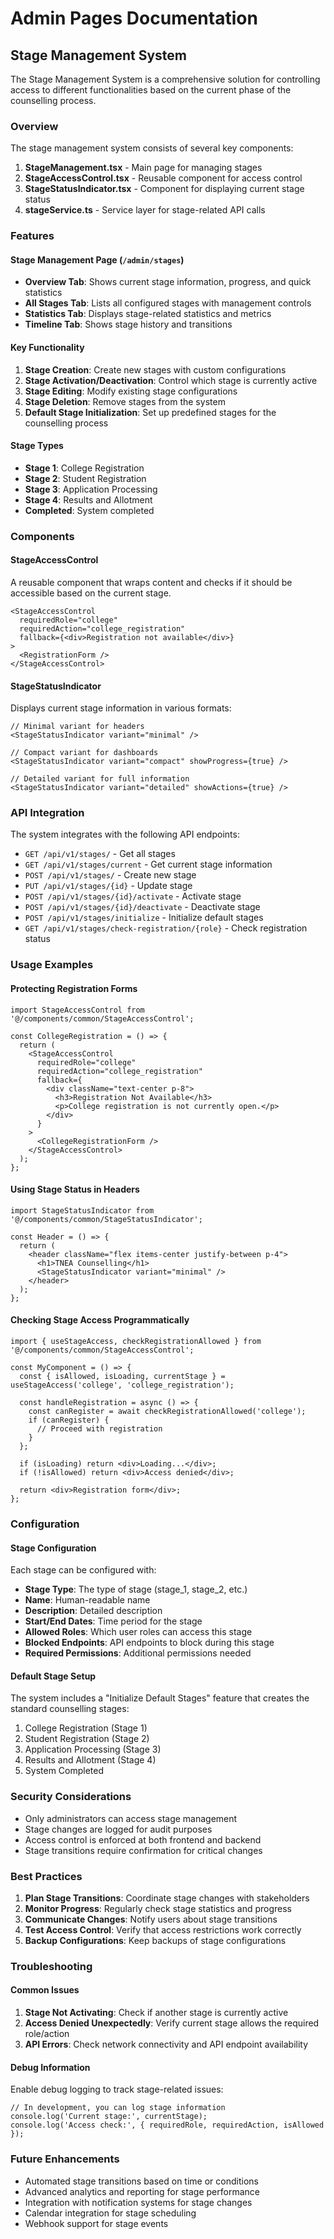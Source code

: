 # Admin Pages Documentation

## Stage Management System

The Stage Management System is a comprehensive solution for controlling access to different functionalities based on the current phase of the counselling process.

### Overview

The stage management system consists of several key components:

1. **StageManagement.tsx** - Main page for managing stages
2. **StageAccessControl.tsx** - Reusable component for access control
3. **StageStatusIndicator.tsx** - Component for displaying current stage status
4. **stageService.ts** - Service layer for stage-related API calls

### Features

#### Stage Management Page (`/admin/stages`)

- **Overview Tab**: Shows current stage information, progress, and quick statistics
- **All Stages Tab**: Lists all configured stages with management controls
- **Statistics Tab**: Displays stage-related statistics and metrics
- **Timeline Tab**: Shows stage history and transitions

#### Key Functionality

1. **Stage Creation**: Create new stages with custom configurations
2. **Stage Activation/Deactivation**: Control which stage is currently active
3. **Stage Editing**: Modify existing stage configurations
4. **Stage Deletion**: Remove stages from the system
5. **Default Stage Initialization**: Set up predefined stages for the counselling process

#### Stage Types

- **Stage 1**: College Registration
- **Stage 2**: Student Registration  
- **Stage 3**: Application Processing
- **Stage 4**: Results and Allotment
- **Completed**: System completed

### Components

#### StageAccessControl

A reusable component that wraps content and checks if it should be accessible based on the current stage.

```tsx
<StageAccessControl 
  requiredRole="college" 
  requiredAction="college_registration"
  fallback={<div>Registration not available</div>}
>
  <RegistrationForm />
</StageAccessControl>
```

#### StageStatusIndicator

Displays current stage information in various formats:

```tsx
// Minimal variant for headers
<StageStatusIndicator variant="minimal" />

// Compact variant for dashboards
<StageStatusIndicator variant="compact" showProgress={true} />

// Detailed variant for full information
<StageStatusIndicator variant="detailed" showActions={true} />
```

### API Integration

The system integrates with the following API endpoints:

- `GET /api/v1/stages/` - Get all stages
- `GET /api/v1/stages/current` - Get current stage information
- `POST /api/v1/stages/` - Create new stage
- `PUT /api/v1/stages/{id}` - Update stage
- `POST /api/v1/stages/{id}/activate` - Activate stage
- `POST /api/v1/stages/{id}/deactivate` - Deactivate stage
- `POST /api/v1/stages/initialize` - Initialize default stages
- `GET /api/v1/stages/check-registration/{role}` - Check registration status

### Usage Examples

#### Protecting Registration Forms

```tsx
import StageAccessControl from '@/components/common/StageAccessControl';

const CollegeRegistration = () => {
  return (
    <StageAccessControl 
      requiredRole="college" 
      requiredAction="college_registration"
      fallback={
        <div className="text-center p-8">
          <h3>Registration Not Available</h3>
          <p>College registration is not currently open.</p>
        </div>
      }
    >
      <CollegeRegistrationForm />
    </StageAccessControl>
  );
};
```

#### Using Stage Status in Headers

```tsx
import StageStatusIndicator from '@/components/common/StageStatusIndicator';

const Header = () => {
  return (
    <header className="flex items-center justify-between p-4">
      <h1>TNEA Counselling</h1>
      <StageStatusIndicator variant="minimal" />
    </header>
  );
};
```

#### Checking Stage Access Programmatically

```tsx
import { useStageAccess, checkRegistrationAllowed } from '@/components/common/StageAccessControl';

const MyComponent = () => {
  const { isAllowed, isLoading, currentStage } = useStageAccess('college', 'college_registration');
  
  const handleRegistration = async () => {
    const canRegister = await checkRegistrationAllowed('college');
    if (canRegister) {
      // Proceed with registration
    }
  };
  
  if (isLoading) return <div>Loading...</div>;
  if (!isAllowed) return <div>Access denied</div>;
  
  return <div>Registration form</div>;
};
```

### Configuration

#### Stage Configuration

Each stage can be configured with:

- **Stage Type**: The type of stage (stage_1, stage_2, etc.)
- **Name**: Human-readable name
- **Description**: Detailed description
- **Start/End Dates**: Time period for the stage
- **Allowed Roles**: Which user roles can access this stage
- **Blocked Endpoints**: API endpoints to block during this stage
- **Required Permissions**: Additional permissions needed

#### Default Stage Setup

The system includes a "Initialize Default Stages" feature that creates the standard counselling stages:

1. College Registration (Stage 1)
2. Student Registration (Stage 2)
3. Application Processing (Stage 3)
4. Results and Allotment (Stage 4)
5. System Completed

### Security Considerations

- Only administrators can access stage management
- Stage changes are logged for audit purposes
- Access control is enforced at both frontend and backend
- Stage transitions require confirmation for critical changes

### Best Practices

1. **Plan Stage Transitions**: Coordinate stage changes with stakeholders
2. **Monitor Progress**: Regularly check stage statistics and progress
3. **Communicate Changes**: Notify users about stage transitions
4. **Test Access Control**: Verify that access restrictions work correctly
5. **Backup Configurations**: Keep backups of stage configurations

### Troubleshooting

#### Common Issues

1. **Stage Not Activating**: Check if another stage is currently active
2. **Access Denied Unexpectedly**: Verify current stage allows the required role/action
3. **API Errors**: Check network connectivity and API endpoint availability

#### Debug Information

Enable debug logging to track stage-related issues:

```tsx
// In development, you can log stage information
console.log('Current stage:', currentStage);
console.log('Access check:', { requiredRole, requiredAction, isAllowed });
```

### Future Enhancements

- Automated stage transitions based on time or conditions
- Advanced analytics and reporting for stage performance
- Integration with notification systems for stage changes
- Calendar integration for stage scheduling
- Webhook support for stage events
